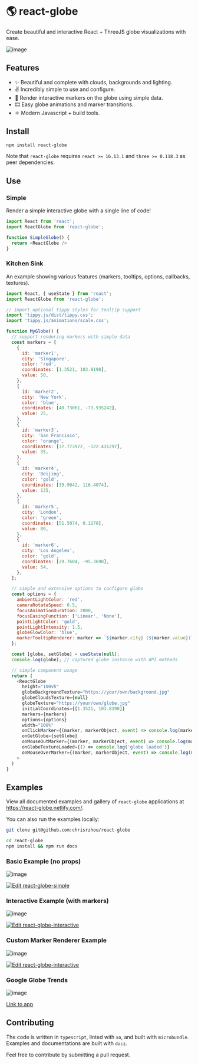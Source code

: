 # 🌎 react-globe

Create beautiful and interactive React + ThreeJS globe visualizations with ease.

![image](/public/react-globe.gif)

## Features

- ✨ Beautiful and complete with clouds, backgrounds and lighting.
- ✌️ Incredibly simple to use and configure.
- 📍 Render interactive markers on the globe using simple data.
- 🎞 Easy globe animations and marker transitions.
- ⚛️ Modern Javascript + build tools.

## Install

```sh
npm install react-globe
```

Note that `react-globe` requires `react >= 16.13.1` and `three >= 0.118.3` as peer dependencies.

## Use

### Simple

Render a simple interactive globe with a single line of code!

```js
import React from 'react';
import ReactGlobe from 'react-globe';

function SimpleGlobe() {
  return <ReactGlobe />
}
```

### Kitchen Sink

An example showing various features (markers, tooltips, options, callbacks, textures).

```js
import React, { useState } from 'react';
import ReactGlobe from 'react-globe';

// import optional tippy styles for tooltip support
import 'tippy.js/dist/tippy.css';
import 'tippy.js/animations/scale.css';

function MyGlobe() {
  // support rendering markers with simple data
  const markers = [
    {
      id: 'marker1',
      city: 'Singapore',
      color: 'red',
      coordinates: [1.3521, 103.8198],
      value: 50,
    },
    {
      id: 'marker2',
      city: 'New York',
      color: 'blue',
      coordinates: [40.73061, -73.935242],
      value: 25,
    },
    {
      id: 'marker3',
      city: 'San Francisco',
      color: 'orange',
      coordinates: [37.773972, -122.431297],
      value: 35,
    },
    {
      id: 'marker4',
      city: 'Beijing',
      color: 'gold',
      coordinates: [39.9042, 116.4074],
      value: 135,
    },
    {
      id: 'marker5',
      city: 'London',
      color: 'green',
      coordinates: [51.5074, 0.1278],
      value: 80,
    },
    {
      id: 'marker6',
      city: 'Los Angeles',
      color: 'gold',
      coordinates: [29.7604, -95.3698],
      value: 54,
    },
  ];

  // simple and extensive options to configure globe
  const options = {
    ambientLightColor: 'red',
    cameraRotateSpeed: 0.5,
    focusAnimationDuration: 2000,
    focusEasingFunction: ['Linear', 'None'],
    pointLightColor: 'gold',
    pointLightIntensity: 1.5,
    globeGlowColor: 'blue',
    markerTooltipRenderer: marker => `${marker.city} (${marker.value})`,
  };

  const [globe, setGlobe] = useState(null);
  console.log(globe); // captured globe instance with API methods

  // simple component usage
  return (
    <ReactGlobe
      height="100vh"
      globeBackgroundTexture="https://your/own/background.jpg"
      globeCloudsTexture={null}
      globeTexture="https://your/own/globe.jpg"
      initialCoordinates={[1.3521, 103.8198]}
      markers={markers}
      options={options}
      width="100%"
      onClickMarker={(marker, markerObject, event) => console.log(marker, markerObject, event)}
      onGetGlobe={setGlobe}
      onMouseOutMarker={(marker, markerObject, event) => console.log(marker, markerObject, event)}
      onGlobeTextureLoaded={() => console.log('globe loaded')}
      onMouseOverMarker={(marker, markerObject, event) => console.log(marker, markerObject, event)}
    >
  )
}
```

## Examples

View all documented examples and gallery of `react-globe` applications at https://react-globe.netlify.com/.

You can also run the examples locally:

```bash
git clone git@github.com:chrisrzhou/react-globe

cd react-globe
npm install && npm run docs
```

### Basic Example (no props)

![image](/public/react-globe-basic.gif)

[![Edit react-globe-simple](https://codesandbox.io/static/img/play-codesandbox.svg)](https://codesandbox.io/s/88645px230)

### Interactive Example (with markers)

![image](/public/react-globe.gif)

[![Edit react-globe-interactive](https://codesandbox.io/static/img/play-codesandbox.svg)](https://codesandbox.io/s/p5lwvkp7x)

### Custom Marker Renderer Example

![image](/public/react-globe-custom-marker-renderer.gif)

[![Edit react-globe-interactive](https://codesandbox.io/static/img/play-codesandbox.svg)](https://codesandbox.io/s/knhlr)

### Google Globe Trends

![image](/public/google-globe-trends.gif)

[Link to app](https://google-globe-trends.netlify.com)

## Contributing

The code is written in `typescript`, linted with `xo`, and built with `microbundle`. Examples and documentations are built with `docz`.

Feel free to contribute by submitting a pull request.
